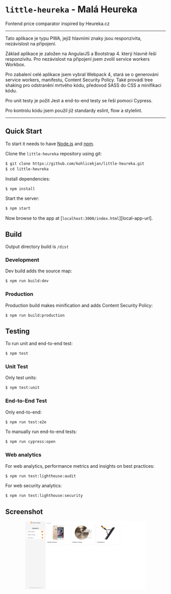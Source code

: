 # `little-heureka` - Malá Heureka

Fontend price comparator inspired by Heureka.cz

---
Tato aplikace je typu PWA, jejíž hlavními znaky jsou responzivita, nezávislost na připojení.

Základ aplikace je založen na AngularJS a Bootstrap 4. který hlavně řeší responzivitu. Pro nezávislost na připojení jsem zvolil service workers Workbox.

Pro zabalení celé aplikace jsem vybral Webpack 4, stará se o generování service workers, manifestu, Content Security Policy.
Také provádí tree shaking pro odstranění mrtvého kódu, předovod SASS do CSS a minifikaci kódu.

Pro unit testy je požit Jest a end-to-end testy se řeší pomoci Cypress.

Pro kontrolu kódu jsem použil již standardy eslint, flow a stylelint.

---

## Quick Start
To start it needs to have [Node.js](https://nodejs.org/en/) and [npm](https://www.npmjs.com/).

Clone the `little-heureka` repository using git:

```bash
$ git clone https://github.com/kohlicekjan/little-heureka.git
$ cd little-heureka
```

Install dependencies:

```bash
$ npm install
```

Start the server:

```bash
$ npm start
```

Now browse to the app at [`localhost:3000/index.html`][local-app-url].

## Build
Output directory build is `/dist`

### Development

Dev build adds the source map: 

```bash
$ npm run build:dev 
```

### Production

Production build makes minification and adds Content Security Policy:

```bash
$ npm run build:production
```

## Testing

To run unit and end-to-end test:

```bash
$ npm test
```

### Unit Test

Only test units:

```bash
$ npm test:unit
```

### End-to-End Test
Only end-to-end:

```bash
$ npm run test:e2e
```

To manually run end-to-end tests:

```bash
$ npm run cypress:open
```

### Web analytics

For web analytics, performance metrics and insights on best practices:

```bash
$ npm run test:lighthouse:audit
```

For web security analytics:

```bash
$ npm run test:lighthouse:security
```

## Screenshot

<p align="center">
    <img alt="" src="https://raw.githubusercontent.com/kohlicekjan/little-heureka/master/doc/images/screenshots/category_list_1.png" width="75%" />
</p>
